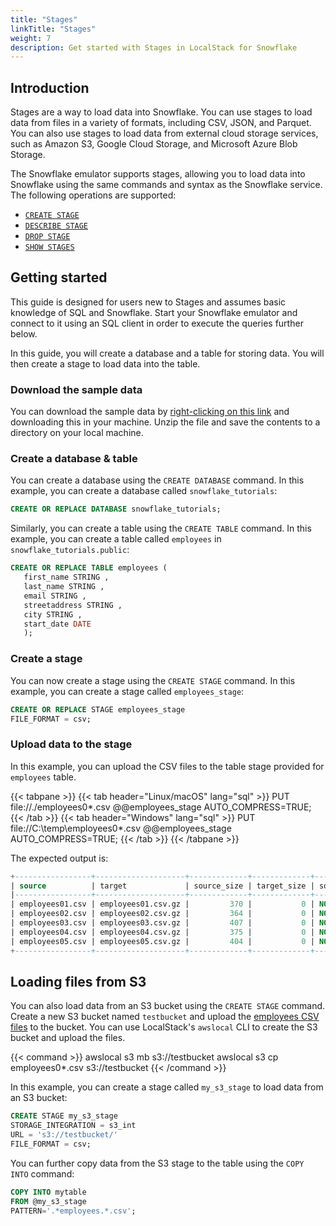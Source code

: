 ```yaml
---
title: "Stages"
linkTitle: "Stages"
weight: 7
description: Get started with Stages in LocalStack for Snowflake
---
```


## Introduction

Stages are a way to load data into Snowflake. You can use stages to load data from files in a variety of formats, including CSV, JSON, and Parquet. You can also use stages to load data from external cloud storage services, such as Amazon S3, Google Cloud Storage, and Microsoft Azure Blob Storage.

The Snowflake emulator supports stages, allowing you to load data into Snowflake using the same commands and syntax as the Snowflake service. The following operations are supported:

- [`CREATE STAGE`](https://docs.snowflake.com/en/sql-reference/sql/create-stage.html)
- [`DESCRIBE STAGE`](https://docs.snowflake.com/en/sql-reference/sql/desc-stage)
- [`DROP STAGE`](https://docs.snowflake.com/en/sql-reference/sql/drop-stage.html)
- [`SHOW STAGES`](https://docs.snowflake.com/en/sql-reference/sql/show-stages)

## Getting started

This guide is designed for users new to Stages and assumes basic knowledge of SQL and Snowflake. Start your Snowflake emulator and connect to it using an SQL client in order to execute the queries further below.

In this guide, you will create a database and a table for storing data. You will then create a stage to load data into the table.

### Download the sample data

You can download the sample data by [right-clicking on this link](./getting-started.zip) and downloading this in your machine. Unzip the file and save the contents to a directory on your local machine.

### Create a database & table

You can create a database using the `CREATE DATABASE` command. In this example, you can create a database called `snowflake_tutorials`:

```sql
CREATE OR REPLACE DATABASE snowflake_tutorials;
```

Similarly, you can create a table using the `CREATE TABLE` command. In this example, you can create a table called `employees` in `snowflake_tutorials.public`:

```sql
CREATE OR REPLACE TABLE employees (
   first_name STRING ,
   last_name STRING ,
   email STRING ,
   streetaddress STRING ,
   city STRING ,
   start_date DATE
   );
```

### Create a stage

You can now create a stage using the `CREATE STAGE` command. In this example, you can create a stage called `employees_stage`:

```sql
CREATE OR REPLACE STAGE employees_stage
FILE_FORMAT = csv;
```

### Upload data to the stage

In this example, you can upload the CSV files to the table stage provided for `employees` table.

{{< tabpane >}}
{{< tab header="Linux/macOS" lang="sql" >}}
PUT file://./employees0*.csv @@employees_stage AUTO_COMPRESS=TRUE;
{{< /tab >}}
{{< tab header="Windows" lang="sql" >}}
PUT file://C:\temp\employees0*.csv @@employees_stage AUTO_COMPRESS=TRUE;
{{< /tab >}}
{{< /tabpane >}}

The expected output is:

```sql
+-----------------+--------------------+-------------+-------------+--------------------+--------------------+----------+---------+
| source          | target             | source_size | target_size | source_compression | target_compression | status   | message |
|-----------------+--------------------+-------------+-------------+--------------------+--------------------+----------+---------|
| employees01.csv | employees01.csv.gz |         370 |           0 | NONE               | GZIP               | SKIPPED  |         |
| employees02.csv | employees02.csv.gz |         364 |           0 | NONE               | GZIP               | SKIPPED  |         |
| employees03.csv | employees03.csv.gz |         407 |           0 | NONE               | GZIP               | SKIPPED  |         |
| employees04.csv | employees04.csv.gz |         375 |           0 | NONE               | GZIP               | SKIPPED  |         |
| employees05.csv | employees05.csv.gz |         404 |           0 | NONE               | GZIP               | SKIPPED  |         |
+-----------------+--------------------+-------------+-------------+--------------------+--------------------+----------+---------+
```

## Loading files from S3

You can also load data from an S3 bucket using the `CREATE STAGE` command. Create a new S3 bucket named `testbucket` and upload the [employees CSV files](./getting-started.zip) to the bucket. You can use LocalStack's `awslocal` CLI to create the S3 bucket and upload the files.

{{< command >}}
awslocal s3 mb s3://testbucket
awslocal s3 cp employees0*.csv s3://testbucket
{{< /command >}}

In this example, you can create a stage called `my_s3_stage` to load data from an S3 bucket:

```sql
CREATE STAGE my_s3_stage
STORAGE_INTEGRATION = s3_int
URL = 's3://testbucket/'
FILE_FORMAT = csv;
```

You can further copy data from the S3 stage to the table using the `COPY INTO` command:

```sql
COPY INTO mytable
FROM @my_s3_stage
PATTERN='.*employees.*.csv';
```

